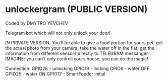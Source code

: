 # unlockergram (PUBLIC VERSION)
Coded by DMYTRO YEVCHEV

Telegram bot which will not only unlock your
door! 

IN PRIVATE VERSION. You'll be able to 
give a food portion for yours pet, get 
the actual photo from your camera, take the 
water off in the flat, get the information 
from different sensors directly to TELEGRAM 
messanger. IMAGINE: you can't only controll 
yours house, you can do the magic! 


Connection:
GPIO26 - unlocking
GPIO19 - locking 
GPIO6  - water OFF
GPIO25 - water ON
GPIO17 - SmartFooder initial 


